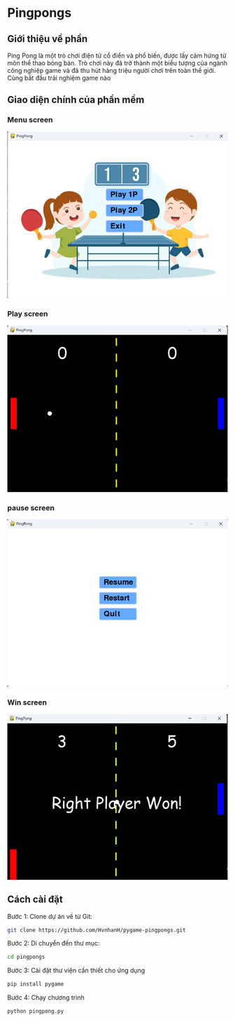 # Pingpongs

## Giới thiệu về phần 
Ping Pong là một trò chơi điện tử cổ điển và phổ biến, được lấy cảm hứng từ môn thể thao bóng bàn. Trò chơi này đã trở thành một biểu tượng của ngành công nghiệp game và đã thu hút hàng triệu người chơi trên toàn thế giới. Cùng bắt đầu trải nghiệm game nào 

## Giao diện chính của phần mềm
### Menu screen
![Menu](images/menu.png)

### Play screen
![Play](images/manhinhchoi.png)

### pause screen
![Pause](images/pause.png)

### Win screen
![Win](images/win.png)

## Cách cài đặt
Bước 1: Clone dự án về từ Git:
```bash
git clone https://github.com/HvnhanH/pygame-pingpongs.git

```
Bước 2: Di chuyển đến thư mục:
```bash
cd pingpongs

```
Bước 3: Cài đặt thư viện cần thiết cho ứng dụng
```bash
pip install pygame
```
Bước 4: Chạy chương trình
```bash
python pingpong.py
```

